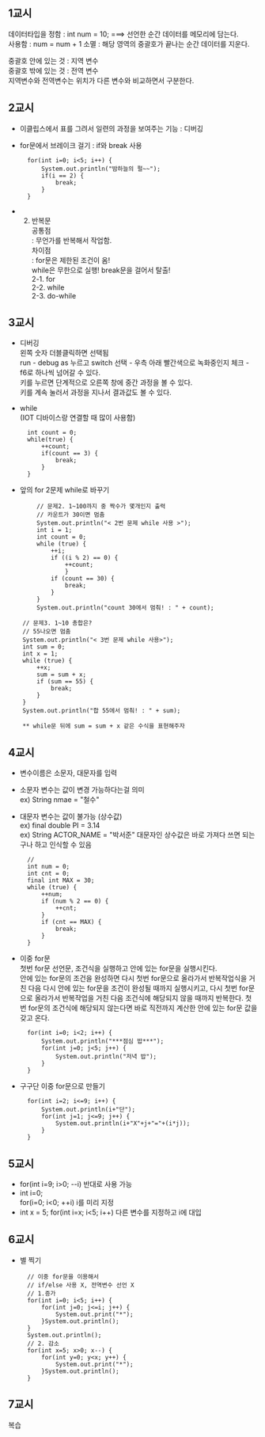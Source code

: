 ## 1교시
데이터타입을 정함 : int num = 10;  ===> 선언한 순간 데이터를 메모리에 담는다.  
사용함 : num = num + 1
소멸 : 해당 영역의 중괄호가 끝나는 순간 데이터를 지운다.  

중괄호 안에 있는 것 : 지역 변수  
중괄호 밖에 있는 것 : 전역 변수  
지역변수와 전역변수는 위치가 다른 변수와 비교하면서 구분한다.  

## 2교시
- 이클립스에서 표를 그려서 일련의 과정을 보여주는 기능 : 디버깅  

- for문에서 브레이크 걸기 : if와 break 사용  

		for(int i=0; i<5; i++) {
			System.out.println("밤하늘의 펄~~");
			if(i == 2) {
				break;
			}
		}

- 2. 반복문     
    공통점  
    : 무언가를 반복해서 작업함.  
    차이점  
    : for문은 제한된 조건이 옴!  
    while은 무한으로 실행! break문을 걸어서 탈출!  
    2-1. for    
    2-2. while  
    2-3. do-while   

## 3교시
- 디버깅    
왼쪽 숫자 더블클릭하면 선택됨   
run - debug as 누르고 switch 선택 - 우측 아래 빨간색으로 녹화중인지 체크 -  
f6로 하나씩 넘어갈 수 있다.     
키를 누르면 단계적으로 오른쪽 창에 중간 과정을 볼 수 있다.       
키를 계속 눌러서 과정을 지나서 결과값도 볼 수 있다.     

- while     
(IOT 디바이스랑 연결할 때 많이 사용함)  

		int count = 0;
		while(true) {
			++count;
			if(count == 3) {
				break;
			}
		}

- 앞의 for 2문제 while로 바꾸기
```
		// 문제2. 1~100까지 중 짝수가 몇개인지 출력
		// 카운트가 30이면 멈춤
		System.out.println("< 2번 문제 while 사용 >");
		int i = 1;
		int count = 0;
		while (true) {
			++i;
			if ((i % 2) == 0) {
				++count;
				}
			if (count == 30) {
				break;
			}
		}
		System.out.println("count 30에서 멈춰! : " + count);
```
		// 문제3. 1~10 총합은?
		// 55나오면 멈춤
		System.out.println("< 3번 문제 while 사용>");
		int sum = 0;
		int x = 1;
		while (true) {
			++x;
			sum = sum + x;
			if (sum == 55) {
				break;
			}
		}
		System.out.println("합 55에서 멈춰! : " + sum);

        ** while문 뒤에 sum = sum + x 같은 수식을 표현해주자
## 4교시
- 변수이름은 소문자, 대문자를 입력     
- 소문자 변수는 값이 변경 가능하다는걸 의미      
    ex) String nmae = "철수"
- 대문자 변수는 값이 불가능 (상수값)        
    ex) final double PI = 3.14          
    ex) String ACTOR_NAME = "박서준"
    대문자인 상수값은 바로 가져다 쓰면 되는구나 하고 인식할 수 있음

        //
		int num = 0;
		int cnt = 0;
		final int MAX = 30;
		while (true) {
			++num;
			if (num % 2 == 0) {
				++cnt;
			}
			if (cnt == MAX) {
				break;
			}
		}

- 이중 for문        
첫번 for문 선언문, 조건식을 실행하고 안에 있는 for문을 실행시킨다.      
안에 있는 for문의 조건을 완성하면 다시 첫번 for문으로 올라가서 반복작업식을 거친 다음 다시 안에 있는 for문을 조건이 완성될 때까지 실행시키고, 다시 첫번 for문으로 올라가서 반복작업을 거친 다음 조건식에 해당되지 않을 때까지 반복한다. 첫번 for문의 조건식에 해당되지 않는다면 바로 직전까지 계산한 안에 있는 for문 값을 갖고 온다.   

		for(int i=0; i<2; i++) {
			System.out.println("***점심 밥***");
			for(int j=0; j<5; j++) {
				System.out.println("저녁 밥");
			}
		}
- 구구단 이중 for문으로 만들기

		for(int i=2; i<=9; i++) {
			System.out.println(i+"단");
			for(int j=1; j<=9; j++) {
				System.out.println(i+"X"+j+"="+(i*j));
			}
		}

## 5교시
- for(int i=9; i>0; --i) 반대로 사용 가능       
-   int i=0;      
    for(i=0; i<0; ++i) i를 미리 지정     
-   int x = 5;
    for(int i=x; i<5; i++) 다른 변수를 지정하고 i에 대입        

## 6교시
- 별 찍기       

		// 이중 for문을 이용해서
		// if/else 사용 X, 전역변수 선언 X
		// 1.증가
		for(int i=0; i<5; i++) {
			for(int j=0; j<=i; j++) {
				System.out.print("*");
			}System.out.println();
		} 
		System.out.println();
		// 2. 감소
		for(int x=5; x>0; x--) {
			for(int y=0; y<x; y++) {
				System.out.print("*");
			}System.out.println();
		}

## 7교시
복습